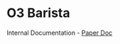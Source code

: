 # O3 Barista

Internal Documentation - [Paper Doc](https://paper.dropbox.com/doc/Coffee-Personality-hZmAqe12GPBCMqVxgk94M)
